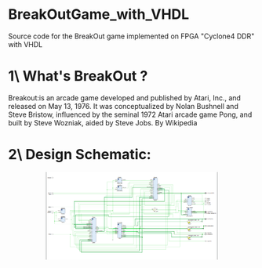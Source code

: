 # BreakOutGame_with_VHDL
Source code for the BreakOut game implemented on FPGA "Cyclone4 DDR" with VHDL

# 1\ What's BreakOut ?


Breakout:is an arcade game developed and published by Atari, Inc., and released on May 13, 1976. It was conceptualized by Nolan Bushnell and Steve Bristow, influenced by the seminal 1972 Atari arcade game Pong, and built by Steve Wozniak, aided by Steve Jobs. By Wikipedia


# 2\ Design Schematic:

<p align="center">
  <img src="imgs/Screen Shot 2019-08-29 at 10.52.29 AM.png" width="350" width="350" title="Design Schematic">
</p>
